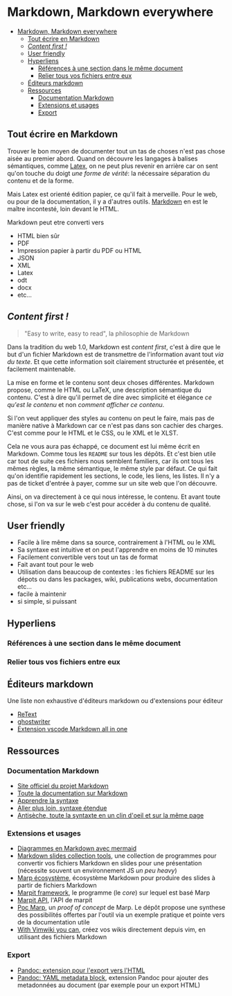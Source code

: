 # Markdown, Markdown everywhere

- [Markdown, Markdown everywhere](#markdown-markdown-everywhere)
  - [Tout écrire en Markdown](#tout-écrire-en-markdown)
  - [*Content first !*](#content-first-)
  - [User friendly](#user-friendly)
  - [Hyperliens](#hyperliens)
    - [Références à une section dans le même document](#références-à-une-section-dans-le-même-document)
    - [Relier tous vos fichiers entre eux](#relier-tous-vos-fichiers-entre-eux)
  - [Éditeurs markdown](#éditeurs-markdown)
  - [Ressources](#ressources)
    - [Documentation Markdown](#documentation-markdown)
    - [Extensions et usages](#extensions-et-usages)
    - [Export](#export)

## Tout écrire en Markdown

Trouver le bon moyen de documenter tout un tas de choses n'est pas chose aisée au premier abord. Quand on découvre les langages à balises sémantiques, comme [Latex](https://www.latex-project.org/), on ne peut plus revenir en arrière car on sent qu'on touche du doigt *une forme de vérité*: la nécessaire séparation du contenu et de la forme.

Mais Latex est orienté édition papier, ce qu'il fait à merveille. Pour le web, ou pour de la documentation, il y a d'autres outils. [Markdown](https://daringfireball.net/projects/markdown/) en est le maître incontesté, loin devant le HTML.

Markdown peut etre converti vers

- HTML bien sûr
- PDF
- Impression papier à partir du PDF ou HTML
- JSON
- XML
- Latex
- odt
- docx
- etc...

## *Content first !*

>"Easy to write, easy to read", la philosophie de Markdown

Dans la tradition du web 1.0, Markdown est *content first*, c'est à dire que le but d'un fichier Markdown est de transmettre de l'information avant tout *via du texte*. Et que cette information soit clairement structurée et présentée, et facilement maintenable.

La mise en forme et le contenu sont deux choses différentes. Markdown propose, comme le HTML ou LaTeX, une description sémantique du contenu. C'est à dire qu'il permet de dire avec simplicité et élégance *ce qu'est le contenu* et non *comment afficher ce contenu*. 

Si l'on veut appliquer des styles au contenu on peut le faire, mais pas de manière native à Markdown car ce n'est pas dans son cachier des charges. C'est comme pour le HTML et le CSS, ou le XML et le XLST.

Cela ne vous aura pas échappé, ce document est lui même écrit en Markdown. Comme tous les `README` sur tous les dépôts. Et c'est bien utile car tout de suite ces fichiers nous semblent familiers, car ils ont tous les mêmes règles, la même sémantique, le même style par défaut. Ce qui fait qu'on identifie rapidement les sections, le code, les liens, les listes. Il n'y a pas de ticket d'entrée à payer, comme sur un site web que l'on découvre. 

Ainsi, on va directement à ce qui nous intéresse, le contenu. Et avant toute chose, si l'on va sur le web c'est pour accéder à du contenu de qualité.

## User friendly

- Facile à lire même dans sa source, contrairement à l'HTML ou le XML
- Sa syntaxe est intuitive et on peut l'apprendre en moins de 10 minutes
- Facilement convertible vers tout un tas de format
- Fait avant tout pour le web
- Utilisation dans beaucoup de contextes : les fichiers README sur les dépots ou dans les packages, wiki, publications webs, documentation etc...
- facile à maintenir
- si simple, si puissant

## Hyperliens

### Références à une section dans le même document

### Relier tous vos fichiers entre eux

## Éditeurs markdown

Une liste non exhaustive d'éditeurs markdown ou d'extensions pour éditeur

- [ReText](https://github.com/retext-project/retext)
- [ghostwriter](https://wereturtle.github.io/ghostwriter/)
- [Extension vscode Markdown all in one](https://marketplace.visualstudio.com/items?itemName=yzhang.markdown-all-in-one)

## Ressources

### Documentation Markdown

- [Site officiel du projet Markdown](https://daringfireball.net/projects/markdown/)
- [Toute la documentation sur Markdown](https://www.markdownguide.org)
- [Apprendre la syntaxe](https://www.markdownguide.org/basic-syntax)
- [Aller plus loin, syntaxe étendue](https://www.markdownguide.org/extended-syntax/)
- [Antisèche, toute la syntaxte en un clin d'oeil et sur la même page](https://www.markdownguide.org/cheat-sheet/)

### Extensions et usages

- [Diagrammes en Markdown avec mermaid](https://mermaid-js.github.io/mermaid/#/)
- [Markdown slides collection tools](https://gist.github.com/johnloy/27dd124ad40e210e91c70dd1c24ac8c8), une collection de programmes pour convertir vos fichiers Markdown en slides pour une présentation (nécessite souvent un environnement JS *un peu heavy*)
- [Marp écosystème](https://marp.app/), écosystème Markdown pour produire des slides à partir de fichiers Markdown
- [Marpit framework](https://marpit.marp.app/), le programme (le *core*) sur lequel est basé Marp
- [Marpit API](https://marpit-api.marp.app/index.html), l'API de marpit
- [Poc Marp](https://github.com/websealevel/poc-marp), un *proof of concept* de Marp. Le dépôt propose une synthese des possibilités offertes par l'outil via un exemple pratique et pointe vers de la documentation utile
- [With Vimwiki you can](https://vimwiki.github.io/), créez vos wikis directement depuis vim, en utilisant des fichiers Markdown

### Export

- [Pandoc: extension pour l'export vers l'HTML](https://pandoc.org/MANUAL.html#extensions)
- [Pandoc: YAML metadata block](https://pandoc.org/MANUAL.html#extension-yaml_metadata_block), extension Pandoc pour ajouter des metadonnées au document (par exemple pour un export HTML)